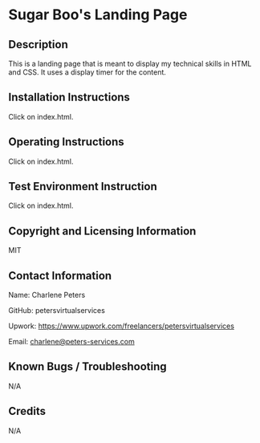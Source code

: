# Sugar Boo's Landing Page

## Description
This is a landing page that is meant to display my technical skills in HTML and CSS.  It uses a display timer for the content.

## Installation Instructions
Click on index.html.

## Operating Instructions
Click on index.html.

## Test Environment Instruction
Click on index.html.

## Copyright and Licensing Information
MIT

## Contact Information
Name: Charlene Peters

GitHub: petersvirtualservices

Upwork: https://www.upwork.com/freelancers/petersvirtualservices

Email: charlene@peters-services.com


## Known Bugs / Troubleshooting
N/A

## Credits
N/A
